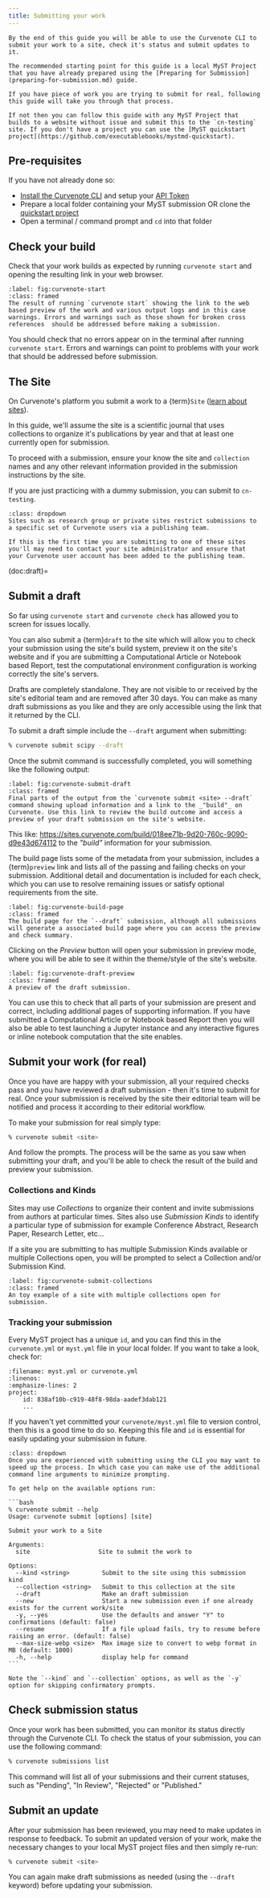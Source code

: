 ```yaml
---
title: Submitting your work
---
```


```{tip} Objective
By the end of this guide you will be able to use the Curvenote CLI to submit your work to a site, check it's status and submit updates to it.

The recommended starting point for this guide is a local MyST Project that you have already prepared using the [Preparing for Submission](preparing-for-submission.md) guide.

If you have piece of work you are trying to submit for real, following this guide will take you through that process.

If not then you can follow this guide with any MyST Project that builds to a website without issue and submit this to the `cn-testing` site. If you don't have a project you can use the [MyST quickstart project](https://github.com/executablebooks/mystmd-quickstart).
```

## Pre-requisites

If you have not already done so:

- [Install the Curvenote CLI](installing.md) and setup your [API Token](authentication.md)
- Prepare a local folder containing your MyST submission OR clone the [quickstart project](https://github.com/executablebooks/mystmd-quickstart)
- Open a terminal / command prompt and `cd` into that folder

## Check your build

Check that your work builds as expected by running `curvenote start` and opening the resulting link in your web browser.

```{figure} images/curvenote-start.png
:label: fig:curvenote-start
:class: framed
The result of running `curvenote start` showing the link to the web based preview of the work and various output logs and in this case warnings. Errors and warnings such as those shown for broken cross references  should be addressed before making a submission.
```

You should check that no errors appear on in the terminal after running `curvenote start`. Errors and warnings can point to problems with your work that should be addressed before submission.

## The Site

On Curvenote's platform you submit a work to a {term}`Site` ([learn about sites](../sites/index.md)).

In this guide, we'll assume the site is a scientific journal that uses collections to organize it's publications by year and that at least one currently open for submission.

To proceed with a submission, ensure your know the site and `collection` names and any other relevant information provided in the submission instructions by the site.

If you are just practicing with a dummy submission, you can submit to `cn-testing`.

```{warning} Sites with restricted submission
:class: dropdown
Sites such as research group or private sites restrict submissions to a specific set of Curvenote users via a publishing team.

If this is the first time you are submitting to one of these sites you'll may need to contact your site administrator and ensure that your Curvenote user account has been added to the publishing team.
```

(doc:draft)=

## Submit a draft

So far using `curvenote start` and `curvenote check` has allowed you to screen for issues locally.

You can also submit a {term}`draft` to the site which will allow you to check your submission using the site's build system, preview it on the site's website and if you are submitting a Computational Article or Notebook based Report, test the computational environment configuration is working correctly the site's servers.

Drafts are completely standalone. They are not visible to or received by the site's editorial team and are removed after 30 days. You can make as many draft submissions as you like and they are only accessible using the link that it returned by the CLI.

To submit a draft simple include the `--draft` argument when submitting:

```bash
% curvenote submit scipy --draft
```

Once the submit command is successfully completed, you will something like the following output:

```{figure} images/curvenote-submit-draft.png
:label: fig:curvenote-submit-draft
:class: framed
Final parts of the output from the `curvenote submit <site> --draft` command showing upload information and a link to the _"build"_ on Curvenote. Use this link to review the build outcome and access a preview of your draft submission on the site's website.
```

This like: https://sites.curvenote.com/build/018ee71b-9d20-760c-9090-d9e43d674112 to the _"build"_ information for your submission.

The build page lists some of the metadata from your submission, includes a {term}`preview` link and lists all of the passing and failing checks on your submission. Additional detail and documentation is included for each check, which you can use to resolve remaining issues or satisfy optional requirements from the site.

```{figure} images/curvenote-build-page.png
:label: fig:curvenote-build-page
:class: framed
The build page for the `--draft` submission, although all submissions will generate a associated build page where you can access the preview and check summary.
```

Clicking on the _Preview_ button will open your submission in preview mode, where you will be able to see it within the theme/style of the site's website.

```{figure} images/curvenote-draft-preview.png
:label: fig:curvenote-draft-preview
:class: framed
A preview of the draft submission.
```

You can use this to check that all parts of your submission are present and correct, including additional pages of supporting information. If you have submitted a Computational Article or Notebook based Report then you will also be able to test launching a Jupyter instance and any interactive figures or inline notebook computation that the site enables.

## Submit your work (for real)

Once you have are happy with your submission, all your required checks pass and you have reviewed a draft submission - then it's time to submit for real. Once your submission is received by the site their editorial team will be notified and process it according to their editorial workflow.

To make your submission for real simply type:

```bash
% curvenote submit <site>
```

And follow the prompts. The process will be the same as you saw when submitting your draft, and you'll be able to check the result of the build and preview your submission.

### Collections and Kinds

Sites may use _Collections_ to organize their content and invite submissions from authors at particular times. Sites also use _Submission Kinds_ to identify a particular type of submission for example Conference Abstract, Research Paper, Research Letter, etc...

If a site you are submitting to has multiple Submission Kinds available or multiple Collections open, you will be prompted to select a Collection and/or Submission Kind.

```{figure} images/curvenote-submit-collections.png
:label: fig:curvenote-submit-collections
:class: framed
An toy example of a site with multiple collections open for submission.
```

### Tracking your submission

Every MyST project has a unique `id`, and you can find this in the `curvenote.yml` or `myst.yml` file in your local folder. If you want to take a look, check for:

```{code-block} yaml
:filename: myst.yml or curvenote.yml
:linenos:
:emphasize-lines: 2
project:
    id: 838af10b-c919-48f8-98da-aadef3dab121
    ...
```

If you haven't yet committed your `curvenote/myst.yml` file to version control, then this is a good time to do so. Keeping this file and `id` is essential for easily updating your submission in future.

````{tip} Moving Faster
:class: dropdown
Once you are experienced with submitting using the CLI you may want to speed up the process. In which case you can make use of the additional command line arguments to minimize prompting.

To get help on the available options run:

```bash
% curvenote submit --help
Usage: curvenote submit [options] [site]

Submit your work to a Site

Arguments:
  site                   Site to submit the work to

Options:
  --kind <string>         Submit to the site using this submission kind
  --collection <string>   Submit to this collection at the site
  --draft                 Make an draft submission
  --new                   Start a new submission even if one already exists for the current work/site
  -y, --yes               Use the defaults and answer "Y" to confirmations (default: false)
  --resume                If a file upload fails, try to resume before raising an error. (default: false)
  --max-size-webp <size>  Max image size to convert to webp format in MB (default: 1000)
  -h, --help              display help for command
```

Note the `--kind` and `--collection` options, as well as the `-y` option for skipping confirmatory prompts.

````

## Check submission status

Once your work has been submitted, you can monitor its status directly through the Curvenote CLI. To check the status of your submission, you can use the following command:

```bash
% curvenote submissions list
```

This command will list all of your submissions and their current statuses, such as "Pending", "In Review", "Rejected" or "Published."

## Submit an update

After your submission has been reviewed, you may need to make updates in response to feedback. To submit an updated version of your work, make the necessary changes to your local MyST project files and then simply re-run:

```bash
% curvenote submit <site>
```

You can again make draft submissions as needed (using the `--draft` keyword) before updating your submission.
